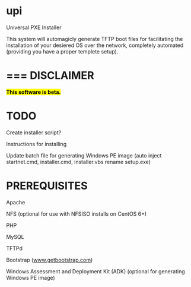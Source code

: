 upi
===

Universal PXE Installer

This system will automagicly generate TFTP boot files for facilitating the installation of your desiered OS over the network, completely automated (providing you have a proper templete setup).


===
DISCLAIMER
===
<strong><mark>This software is beta.</strong></mark>

TODO
===
Create installer script?

Instructions for installing

Update batch file for generating Windows PE image (auto inject startnet.cmd, installer.cmd, installer.vbs rename setup.exe)

PREREQUISITES
===
Apache

NFS (optional for use with NFSISO installs on CentOS 6+)

PHP

MySQL

TFTPd

Bootstrap (www.getbootstrap.com)

Windows Assessment and Deployment Kit (ADK) (optional for generating Windows PE image)
